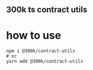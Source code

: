 ## 300k ts contract utils
# how to use
```
npm i @300k/contract-utils
# or
yarn add @300k/contract-utils
```

